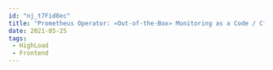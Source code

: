 ```yaml
---
id: "nj_t7Fid8ec"
title: "Prometheus Operator: «Out-of-the-Box» Monitoring as a Code / Станислав Щербаков (Plesk) HighLoad"
date: 2021-05-25
tags:
 - HighLoad
 - Frontend
---
```

